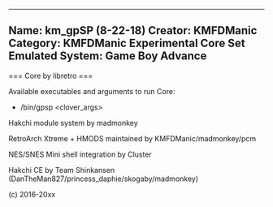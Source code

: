 -----------------------
Name: km_gpSP (8-22-18)
Creator: KMFDManic
Category: KMFDManic Experimental Core Set
Emulated System: Game Boy Advance
-----------------------
=== Core by libretro ===

Available executables and arguments to run Core:
- /bin/gpsp <rom> <clover_args>

Hakchi module system by madmonkey

RetroArch Xtreme + HMODS maintained by KMFDManic/madmonkey/pcm

NES/SNES Mini shell integration by Cluster

Hakchi CE by Team Shinkansen (DanTheMan827/princess_daphie/skogaby/madmonkey)

(c) 2016-20xx

